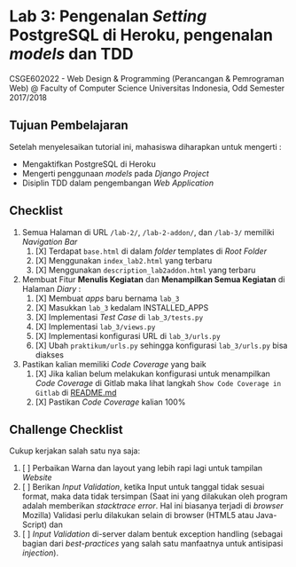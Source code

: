 # Lab 3: Pengenalan _Setting_ PostgreSQL di Heroku, pengenalan _models_ dan TDD

CSGE602022 - Web Design & Programming (Perancangan & Pemrograman Web) @
Faculty of Computer Science Universitas Indonesia, Odd Semester 2017/2018

## Tujuan Pembelajaran

Setelah menyelesaikan tutorial ini, mahasiswa diharapkan untuk mengerti :

- Mengaktifkan PostgreSQL di Heroku
- Mengerti penggunaan _models_ pada _Django Project_
- Disiplin TDD dalam pengembangan _Web Application_

## Checklist

1. Semua Halaman di URL `/lab-2/`, `/lab-2-addon/`, dan `/lab-3/` memiliki _Navigation Bar_
    1. [X] Terdapat `base.html` di dalam _folder_ templates di _Root Folder_
    2. [X] Menggunakan `index_lab2.html` yang terbaru
    3. [X] Menggunakan `description_lab2addon.html` yang terbaru
2. Membuat Fitur **Menulis Kegiatan** dan **Menampilkan Semua Kegiatan** di Halaman _Diary_ :
    1. [X] Membuat _apps_ baru bernama `lab_3`
    2. [X] Masukkan `lab_3` kedalam INSTALLED_APPS
    3. [X] Implementasi _Test Case_ di `lab_3/tests.py`
    4. [X] Implementasi `lab_3/views.py`
    5. [X] Implementasi konfigurasi URL di `lab_3/urls.py`
    6. [X] Ubah `praktikum/urls.py` sehingga konfigurasi `lab_3/urls.py` bisa diakses
3. Pastikan kalian memiliki _Code Coverage_ yang baik
    1. [X] Jika kalian belum melakukan konfigurasi untuk menampilkan _Code Coverage_ di Gitlab maka lihat langkah `Show Code Coverage in Gitlab`
    di [README.md](https://gitlab.com/PPW-2017/ppw-lab/blob/master/README.md)
    2. [X] Pastikan _Code Coverage_ kalian 100%

## Challenge Checklist

Cukup kerjakan salah satu nya saja:
1. [ ] Perbaikan Warna dan layout yang lebih rapi lagi untuk tampilan _Website_
2. [ ] Berikan _Input Validation_, ketika Input untuk tanggal tidak sesuai format, maka data tidak tersimpan
(Saat ini yang dilakukan oleh program adalah memberikan _stacktrace error_. Hal ini biasanya terjadi di _browser_ Mozilla)
Validasi perlu dilakukan selain di browser (HTML5 atau Java-Script) dan
3. [ ] _Input Validation_ di-server dalam bentuk
exception handling (sebagai bagian dari _best-practices_ yang salah satu manfaatnya
untuk antisipasi _injection_).
